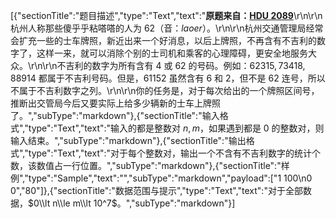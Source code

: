 [{"sectionTitle":"题目描述","type":"Text","text":"**原题来自：[HDU 2089](http://acm.hdu.edu.cn/showproblem.php?pid=2089)**\r\n\r\n杭州人称那些傻乎乎粘嗒嗒的人为 62（音：*laoer*）。\r\n\r\n杭州交通管理局经常会扩充一些的士车牌照，新近出来一个好消息，以后上牌照，不再含有不吉利的数字了，这样一来，就可以消除个别的士司机和乘客的心理障碍，更安全地服务大众。\r\n\r\n不吉利的数字为所有含有 $4$ 或 $62$ 的号码。例如：$62315,73418,88914$ 都属于不吉利号码。但是，$61152$ 虽然含有 $6$ 和 $2$，但不是 $62$ 连号，所以不属于不吉利数字之列。\r\n\r\n你的任务是，对于每次给出的一个牌照区间号，推断出交管局今后又要实际上给多少辆新的士车上牌照了。","subType":"markdown"},{"sectionTitle":"输入格式","type":"Text","text":"输入的都是整数对 $n,m$，如果遇到都是 $0$ 的整数对，则输入结束。","subType":"markdown"},{"sectionTitle":"输出格式","type":"Text","text":"对于每个整数对，输出一个不含有不吉利数字的统计个数，该数值占一行位置。","subType":"markdown"},{"sectionTitle":"样例","type":"Sample","text":"","subType":"markdown","payload":["1 100\n0 0","80"]},{"sectionTitle":"数据范围与提示","type":"Text","text":"对于全部数据，$0\\lt n\\le m\\lt 10^7$。","subType":"markdown"}]